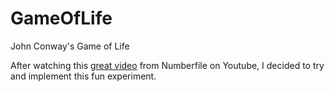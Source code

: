 # GameOfLife
John Conway's Game of Life

After watching this [great video](https://www.google.com) from Numberfile on Youtube, I decided to try and implement this fun experiment.
